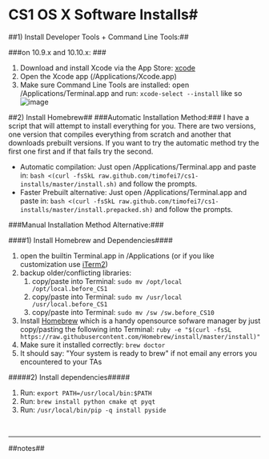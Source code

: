 # CS1 OS X Software Installs#






##1) Install Developer Tools + Command Line Tools:##

###on 10.9.x and 10.10.x: ###



1. Download and install Xcode via the App Store: [xcode](http://itunes.apple.com/us/app/xcode)
2. Open the Xcode app (/Applications/Xcode.app)
3. Make sure Command Line Tools are installed:
   open /Applications/Terminal.app and run:  `xcode-select --install` like so
![image](https://raw.github.com/timofei7/cs1-installs/master/images/xcode-select.png)
<!--5. Download and install [Xquartz](http://xquartz.macosforge.org/)-->


##2) Install Homebrew##
###Automatic Installation Method:###
I have a script that will attempt to install everything for you.  There are two versions, one version that compiles everything from scratch and another that downloads prebuilt versions.  If you want to try the automatic method try the first one first and if that fails try the second.
 
* Automatic compilation: Just open /Applications/Terminal.app and paste in: `bash <(curl -fsSkL raw.github.com/timofei7/cs1-installs/master/install.sh)` and follow the prompts. 
* Faster Prebuilt alternative: Just open /Applications/Terminal.app and paste in:  `bash <(curl -fsSkL raw.github.com/timofei7/cs1-installs/master/install.prepacked.sh)` and follow the prompts.


###Manual Installation Method Alternative:###

####1) Install Homebrew and Dependencies####
1. open the builtin Terminal.app in /Applications (or if you like customization use [iTerm2](http://www.iterm2.com/))
2. backup older/conflicting libraries:
	1. copy/paste into Terminal: `sudo mv /opt/local /opt/local.before_CS1` 
	2. copy/paste into Terminal: `sudo mv /usr/local /usr/local.before_CS1`
	3. copy/paste into Terminal: `sudo mv /sw /sw.before_CS10`
3. Install [Homebrew](http://mxcl.github.com/homebrew/) which is a handy opensource sofware manager by just copy/pasting the following into Terminal:  `ruby -e "$(curl -fsSL https://raw.githubusercontent.com/Homebrew/install/master/install)"`
4. Make sure it installed correctly: `brew doctor`
5. It should say: "Your system is ready to brew" if not email any errors you encountered to your TAs

#####2) Install dependencies#####

1. Run: `export PATH=/usr/local/bin:$PATH`
2. Run: `brew install python cmake qt pyqt`
3. Run: `/usr/local/bin/pip -q install pyside`


<!--##3) Configure eclipse project##

2. Download [JavaCV](http://javacv.googlecode.com/files/javacv-0.2-bin.zip), unzip, put it into some folder that you can remember.
3. Start eclipse and open your java project
4. Navigate to Project > Properties > Java Build Path > Libraries and click "Add External JARs...".
4. Locate the JAR files, select them, and click OK.-->

<br>
<hr>

##notes##











